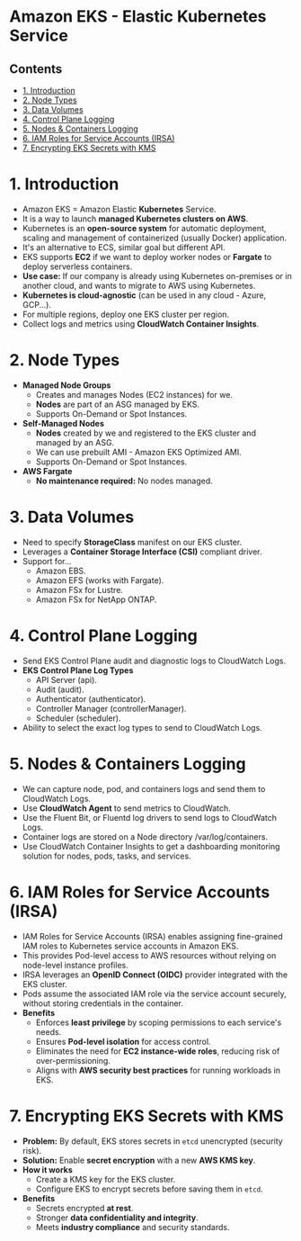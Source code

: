 # Amazon EKS - Elastic Kubernetes Service <!-- omit in toc -->

## Contents <!-- omit in toc -->

- [1. Introduction](#1-introduction)
- [2. Node Types](#2-node-types)
- [3. Data Volumes](#3-data-volumes)
- [4. Control Plane Logging](#4-control-plane-logging)
- [5. Nodes \& Containers Logging](#5-nodes--containers-logging)
- [6. IAM Roles for Service Accounts (IRSA)](#6-iam-roles-for-service-accounts-irsa)
- [7. Encrypting EKS Secrets with KMS](#7-encrypting-eks-secrets-with-kms)

# 1. Introduction

- Amazon EKS = Amazon Elastic **Kubernetes** Service.
- It is a way to launch **managed Kubernetes clusters on AWS**.
- Kubernetes is an **open-source system** for automatic deployment, scaling and management of containerized (usually Docker) application.
- It's an alternative to ECS, similar goal but different API.
- EKS supports **EC2** if we want to deploy worker nodes or **Fargate** to deploy serverless containers.
- **Use case:** If our company is already using Kubernetes on-premises or in another cloud, and wants to migrate to AWS using Kubernetes.
- **Kubernetes is cloud-agnostic** (can be used in any cloud - Azure, GCP...).
- For multiple regions, deploy one EKS cluster per region.
- Collect logs and metrics using **CloudWatch Container Insights**.

# 2. Node Types

- **Managed Node Groups**
  - Creates and manages Nodes (EC2 instances) for we.
  - **Nodes** are part of an ASG managed by EKS.
  - Supports On-Demand or Spot Instances.
- **Self-Managed Nodes**
  - **Nodes** created by we and registered to the EKS cluster and managed by an ASG.
  - We can use prebuilt AMI - Amazon EKS Optimized AMI.
  - Supports On-Demand or Spot Instances.
- **AWS Fargate**
  - **No maintenance required:** No nodes managed.

# 3. Data Volumes

- Need to specify **StorageClass** manifest on our EKS cluster.
- Leverages a **Container Storage Interface (CSI)** compliant driver.
- Support for...
  - Amazon EBS.
  - Amazon EFS (works with Fargate).
  - Amazon FSx for Lustre.
  - Amazon FSx for NetApp ONTAP.

# 4. Control Plane Logging

- Send EKS Control Plane audit and diagnostic logs to CloudWatch Logs.
- **EKS Control Plane Log Types**
  - API Server (api).
  - Audit (audit).
  - Authenticator (authenticator).
  - Controller Manager (controllerManager).
  - Scheduler (scheduler).
- Ability to select the exact log types to send to CloudWatch Logs.

# 5. Nodes & Containers Logging

- We can capture node, pod, and containers logs and send them to CloudWatch Logs.
- Use **CloudWatch Agent** to send metrics to CloudWatch.
- Use the Fluent Bit, or Fluentd log drivers to send logs to CloudWatch Logs.
- Container logs are stored on a Node directory /var/log/containers.
- Use CloudWatch Container Insights to get a dashboarding monitoring solution for nodes, pods, tasks, and services.

# 6. IAM Roles for Service Accounts (IRSA)

- IAM Roles for Service Accounts (IRSA) enables assigning fine-grained IAM roles to Kubernetes service accounts in Amazon EKS.
- This provides Pod-level access to AWS resources without relying on node-level instance profiles.
- IRSA leverages an **OpenID Connect (OIDC)** provider integrated with the EKS cluster.
- Pods assume the associated IAM role via the service account securely, without storing credentials in the container.
- **Benefits**
  - Enforces **least privilege** by scoping permissions to each service's needs.
  - Ensures **Pod-level isolation** for access control.
  - Eliminates the need for **EC2 instance-wide roles**, reducing risk of over-permissioning.
  - Aligns with **AWS security best practices** for running workloads in EKS.

# 7. Encrypting EKS Secrets with KMS

- **Problem:** By default, EKS stores secrets in `etcd` unencrypted (security risk).
- **Solution:** Enable **secret encryption** with a new **AWS KMS key**.
- **How it works**
  - Create a KMS key for the EKS cluster.
  - Configure EKS to encrypt secrets before saving them in `etcd`.
- **Benefits**
  - Secrets encrypted **at rest**.
  - Stronger **data confidentiality and integrity**.
  - Meets **industry compliance** and security standards.

